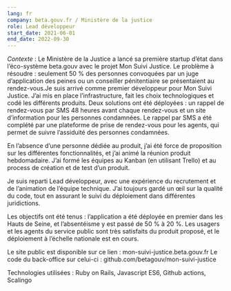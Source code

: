 ```yaml
---
lang: fr
company: beta.gouv.fr / Ministère de la justice
role: Lead développeur
start_date: 2021-06-01
end_date: 2022-09-30
---
```


*Contexte* : Le Ministère de la Justice a lancé sa première startup d’état dans l’éco-système beta.gouv avec le projet Mon Suivi Justice. Le problème à résoudre : seulement 50 % des personnes convoquées par un juge d’application des peines ou un conseiller pénitentiaire se présentaient au rendez-vous.Je suis arrivé comme premier développeur pour Mon Suivi Justice. J’ai mis en place l’infrastructure, fait les choix technologiques et codé les différents produits. Deux solutions ont été déployées : un rappel de rendez-vous par SMS 48 heures avant chaque rendez-vous et un site d’information pour les personnes condamnées. Le rappel par SMS a été complété par une plateforme de prise de rendez-vous pour les agents, qui permet de suivre l’assiduité des personnes condamnées.

En l’absence d’une personne dédiée au produit, j’ai été force de proposition sur les différentes fonctionnalités, et j’ai animé la réunion produit hebdomadaire. J’ai formé les équipes au Kanban (en utilisant Trello) et au process de création et de test d’un produit.

Je suis reparti Lead développeur, avec une expérience du recrutement et de l’animation de l’équipe technique. J’ai toujours gardé un œil sur la qualité du code, tout en assurant le suivi du déploiement dans différentes juridictions.

Les objectifs ont été tenus : l’application a été déployée en premier dans les Hauts de Seine, et l’absentéisme y est passé de 50 % à 20 %. Les usagers et les agents du service public sont très satisfaits du produit proposé, et le déploiement à l’échelle nationale est en cours.

Le site public est disponible sur ce lien : mon-suivi-justice.beta.gouv.fr
Le code du back-office sur celui-ci : github.com/betagouv/mon-suivi-justice

Technologies utilisées : Ruby on Rails, Javascript ES6, Github actions, Scalingo